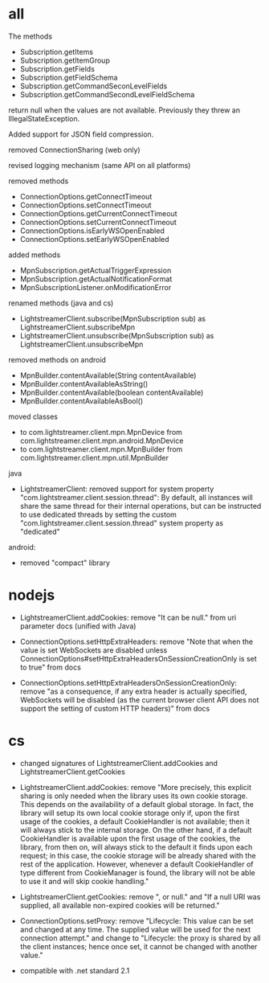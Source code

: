 
# all

The methods 

- Subscription.getItems
- Subscription.getItemGroup
- Subscription.getFields
- Subscription.getFieldSchema
- Subscription.getCommandSeconLevelFields
- Subscription.getCommandSecondLevelFieldSchema 

return null when the values are not available. 
Previously they threw an IllegalStateException.

Added support for JSON field compression.

removed ConnectionSharing (web only)

revised logging mechanism (same API on all platforms)

removed methods
- ConnectionOptions.getConnectTimeout
- ConnectionOptions.setConnectTimeout
- ConnectionOptions.getCurrentConnectTimeout
- ConnectionOptions.setCurrentConnectTimeout
- ConnectionOptions.isEarlyWSOpenEnabled
- ConnectionOptions.setEarlyWSOpenEnabled

added methods
- MpnSubscription.getActualTriggerExpression
- MpnSubscription.getActualNotificationFormat
- MpnSubscriptionListener.onModificationError

renamed methods (java and cs)
- LightstreamerClient.subscribe(MpnSubscription sub) as LightstreamerClient.subscribeMpn
- LightstreamerClient.unsubscribe(MpnSubscription sub) as LightstreamerClient.unsubscribeMpn

removed methods on android
- MpnBuilder.contentAvailable(String contentAvailable)
- MpnBuilder.contentAvailableAsString()
- MpnBuilder.contentAvailable(boolean contentAvailable)
- MpnBuilder.contentAvailableAsBool()

moved classes
- to com.lightstreamer.client.mpn.MpnDevice from com.lightstreamer.client.mpn.android.MpnDevice
- to com.lightstreamer.client.mpn.MpnBuilder from com.lightstreamer.client.mpn.util.MpnBuilder

java
- LightstreamerClient: removed support for system property "com.lightstreamer.client.session.thread": By default, all instances will share the same thread for their internal operations, but can be instructed to use dedicated threads by setting the custom "com.lightstreamer.client.session.thread" system property as "dedicated"

android:
- removed "compact" library

# nodejs

- LightstreamerClient.addCookies: remove "It can be null." from uri parameter docs (unified with Java)

- ConnectionOptions.setHttpExtraHeaders: remove "Note that when the value is set WebSockets are disabled unless ConnectionOptions#setHttpExtraHeadersOnSessionCreationOnly is set to true" from docs
- ConnectionOptions.setHttpExtraHeadersOnSessionCreationOnly: remove "as a consequence, if any extra header is actually specified, WebSockets will be disabled (as the current browser client API does not support the setting of custom HTTP headers)" from docs

# cs

- changed signatures of LightstreamerClient.addCookies and LightstreamerClient.getCookies

- LightstreamerClient.addCookies: remove "More precisely, this explicit sharing is only needed when the library uses its own cookie storage. This depends on the availability of a default global storage.
In fact, the library will setup its own local cookie storage only if, upon the first usage of the cookies, a default CookieHandler is not available; then it will always stick to the internal storage.
On the other hand, if a default CookieHandler is available upon the first usage of the cookies, the library, from then on, will always stick to the default it finds upon each request; in this case, the cookie storage will be already shared with the rest of the application. However, whenever a default CookieHandler of type different from CookieManager is found, the library will not be able to use it and will skip cookie handling."

- LightstreamerClient.getCookies: remove ", or null." and "If a null URI was supplied, all available non-expired cookies will be returned."

- ConnectionOptions.setProxy: remove "Lifecycle: This value can be set and changed at any time. The supplied value will be used for the next connection attempt." and change to "Lifecycle: the proxy is shared by all the client instances; hence once set, it cannot be changed with another value."

- compatible with .net standard 2.1